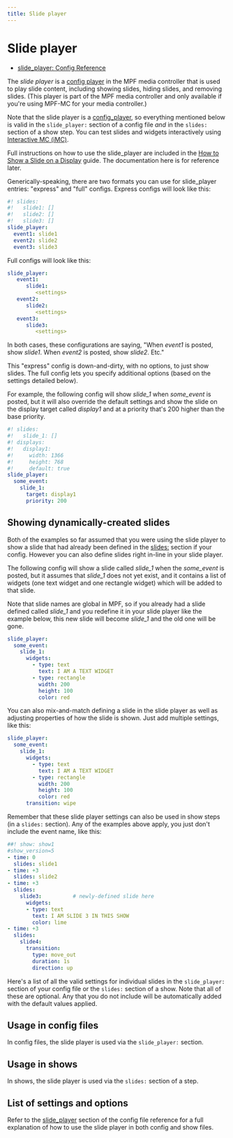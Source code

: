 ```yaml
---
title: Slide player
---
```


# Slide player

* [slide_player: Config Reference](../config/slide_player.md)

The *slide player* is a [config player](index.md) in
the MPF media controller that is used to play slide content, including
showing slides, hiding slides, and removing slides. (This player is part
of the MPF media controller and only available if you're using MPF-MC
for your media controller.)

Note that the slide player is a [config_player](index.md),
so everything mentioned below is valid in the `slide_player:` section of
a config file *and* in the `slides:` section of a show step. You can
test slides and widgets interactively using
[Interactive MC (iMC)](../tools/imc.md).

Full instructions on how to use the slide_player are included in the
[How to Show a Slide on a Display](../mc/slides/showing_slides.md) guide.
The documentation here is for reference later.

Generically-speaking, there are two formats you can use for slide_player
entries: "express" and "full" configs. Express configs will look
like this:

``` yaml
#! slides:
#!   slide1: []
#!   slide2: []
#!   slide3: []
slide_player:
  event1: slide1
  event2: slide2
  event3: slide3
```

Full configs will look like this:

``` yaml
slide_player:
   event1:
      slide1:
         <settings>
   event2:
      slide2:
         <settings>
   event3:
      slide3:
         <settings>
```

In both cases, these configurations are saying, "When *event1* is
posted, show *slide1*. When *event2* is posted, show *slide2*. Etc."

This "express" config is down-and-dirty, with no options, to just show
slides. The full config lets you specify additional options (based on
the settings detailed below).

For example, the following config will show *slide_1* when *some_event*
is posted, but it will also override the default settings and show the
slide on the display target called *display1* and at a priority that's
200 higher than the base priority.

``` yaml
#! slides:
#!   slide_1: []
#! displays:
#!   display1:
#!     width: 1366
#!     height: 768
#!     default: true
slide_player:
  some_event:
    slide_1:
      target: display1
      priority: 200
```

## Showing dynamically-created slides

Both of the examples so far assumed that you were using the slide player
to show a slide that had already been defined in the
[slides:](../config/slides.md) section if your config.
However you can also define slides right in-line in your slide player.

The following config will show a slide called *slide_1* when the
*some_event* is posted, but it assumes that *slide_1* does not yet
exist, and it contains a list of widgets (one text widget and one
rectangle widget) which will be added to that slide.

Note that slide names are global in MPF, so if you already had a slide
defined called *slide_1* and you redefine it in your slide player like
the example below, this new slide will become *slide_1* and the old one
will be gone.

``` yaml
slide_player:
  some_event:
    slide_1:
      widgets:
        - type: text
          text: I AM A TEXT WIDGET
        - type: rectangle
          width: 200
          height: 100
          color: red
```

You can also mix-and-match defining a slide in the slide player as well
as adjusting properties of how the slide is shown. Just add multiple
settings, like this:

``` yaml
slide_player:
  some_event:
    slide_1:
      widgets:
        - type: text
          text: I AM A TEXT WIDGET
        - type: rectangle
          width: 200
          height: 100
          color: red
      transition: wipe
```

Remember that these slide player settings can also be used in show steps
(in a `slides:` section). Any of the examples above apply, you just
don't include the event name, like this:

``` yaml
##! show: show1
#show_version=5
- time: 0
  slides: slide1
- time: +3
  slides: slide2
- time: +3
  slides:
    slide3:          # newly-defined slide here
      widgets:
      - type: text
        text: I AM SLIDE 3 IN THIS SHOW
        color: lime
- time: +3
  slides:
    slide4:
      transition:
        type: move_out
        duration: 1s
        direction: up
```

Here's a list of all the valid settings for individual slides in the
`slide_player:` section of your config file or the `slides:` section of
a show. Note that all of these are optional. Any that you do not include
will be automatically added with the default values applied.

## Usage in config files

In config files, the slide player is used via the `slide_player:`
section.

## Usage in shows

In shows, the slide player is used via the `slides:` section of a step.

## List of settings and options

Refer to the [slide_player](../config/slide_player.md) section of the config file reference for a full explanation
of how to use the slide player in both config and show files.
